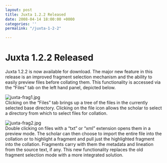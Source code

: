 ```yaml
---
layout: post
title: Juxta 1.2.2 Released
date: 2008-04-14 18:00:00 +0000
categories: ''
permalink: "/juxta-1-2-2"

---
```

# Juxta 1.2.2 Released

Juxta 1.2.2 is now available for download. The major new feature in this release is an improved fragment selection mechanism and the ability to easily preview files before collating them. This functionality is accessed via the “Files” tab on the left hand panel, depicted below.

![juxta-frag1.jpg](/wp-content/uploads/2008/04/juxta-frag1.jpg)  
Clicking on the “Files” tab brings up a tree of the files in the currently selected base directory. Clicking on the file icon allows the scholar to select a directory from which to select files for collation.

![juxta-frag2.jpg](/wp-content/uploads/2008/04/juxta-frag2.jpg)  
Double clicking on files with a “txt” or “xml” extension opens them in a preview mode. The scholar can then choose to import the entire file into the collation or to highlight a fragment and pull just the highlighted fragment into the collation. Fragments carry with them the metadata and lineation from the source text, if any. This new functionality replaces the old fragment selection mode with a more integrated solution.